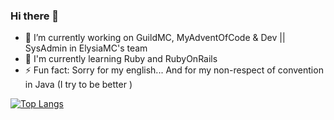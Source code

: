 ### Hi there 👋

<!--
**AntDevPlus/AntDevPlus** is a ✨ _special_ ✨ repository because its `README.md` (this file) appears on your GitHub profile.

Here are some ideas to get you started:
-->
- 🔭 I’m currently working on GuildMC, MyAdventOfCode & Dev || SysAdmin in ElysiaMC's team
- 🌱 I'm currently learning Ruby and RubyOnRails
- ⚡ Fun fact: Sorry for my english... And for my non-respect of convention in Java (I try to be better )

[![Top Langs](https://github-readme-stats.vercel.app/api/top-langs/?username=AntDevPlus&langs_count=5)](https://github.com/anuraghazra/github-readme-stats)

